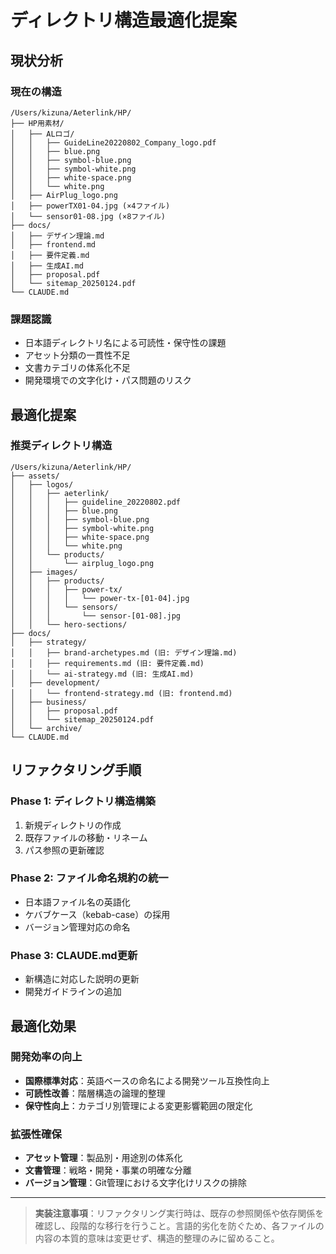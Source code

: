 # ディレクトリ構造最適化提案

## 現状分析

### 現在の構造
```
/Users/kizuna/Aeterlink/HP/
├── HP用素材/
│   ├── ALロゴ/
│   │   ├── GuideLine20220802_Company_logo.pdf
│   │   ├── blue.png
│   │   ├── symbol-blue.png
│   │   ├── symbol-white.png
│   │   ├── white-space.png
│   │   └── white.png
│   ├── AirPlug_logo.png
│   ├── powerTX01-04.jpg (×4ファイル)
│   └── sensor01-08.jpg (×8ファイル)
├── docs/
│   ├── デザイン理論.md
│   ├── frontend.md
│   ├── 要件定義.md
│   ├── 生成AI.md
│   ├── proposal.pdf
│   └── sitemap_20250124.pdf
└── CLAUDE.md
```

### 課題認識
- 日本語ディレクトリ名による可読性・保守性の課題
- アセット分類の一貫性不足
- 文書カテゴリの体系化不足
- 開発環境での文字化け・パス問題のリスク

## 最適化提案

### 推奨ディレクトリ構造
```
/Users/kizuna/Aeterlink/HP/
├── assets/
│   ├── logos/
│   │   ├── aeterlink/
│   │   │   ├── guideline_20220802.pdf
│   │   │   ├── blue.png
│   │   │   ├── symbol-blue.png
│   │   │   ├── symbol-white.png
│   │   │   ├── white-space.png
│   │   │   └── white.png
│   │   └── products/
│   │       └── airplug_logo.png
│   ├── images/
│   │   ├── products/
│   │   │   ├── power-tx/
│   │   │   │   └── power-tx-[01-04].jpg
│   │   │   └── sensors/
│   │   │       └── sensor-[01-08].jpg
│   │   └── hero-sections/
├── docs/
│   ├── strategy/
│   │   ├── brand-archetypes.md (旧: デザイン理論.md)
│   │   ├── requirements.md (旧: 要件定義.md)
│   │   └── ai-strategy.md (旧: 生成AI.md)
│   ├── development/
│   │   └── frontend-strategy.md (旧: frontend.md)
│   ├── business/
│   │   ├── proposal.pdf
│   │   └── sitemap_20250124.pdf
│   └── archive/
└── CLAUDE.md
```

## リファクタリング手順

### Phase 1: ディレクトリ構造構築
1. 新規ディレクトリの作成
2. 既存ファイルの移動・リネーム
3. パス参照の更新確認

### Phase 2: ファイル命名規約の統一
- 日本語ファイル名の英語化
- ケバブケース（kebab-case）の採用
- バージョン管理対応の命名

### Phase 3: CLAUDE.md更新
- 新構造に対応した説明の更新
- 開発ガイドラインの追加

## 最適化効果

### 開発効率の向上
- **国際標準対応**：英語ベースの命名による開発ツール互換性向上
- **可読性改善**：階層構造の論理的整理
- **保守性向上**：カテゴリ別管理による変更影響範囲の限定化

### 拡張性確保
- **アセット管理**：製品別・用途別の体系化
- **文書管理**：戦略・開発・事業の明確な分離
- **バージョン管理**：Git管理における文字化けリスクの排除

---

> **実装注意事項**：リファクタリング実行時は、既存の参照関係や依存関係を確認し、段階的な移行を行うこと。言語的劣化を防ぐため、各ファイルの内容の本質的意味は変更せず、構造的整理のみに留めること。